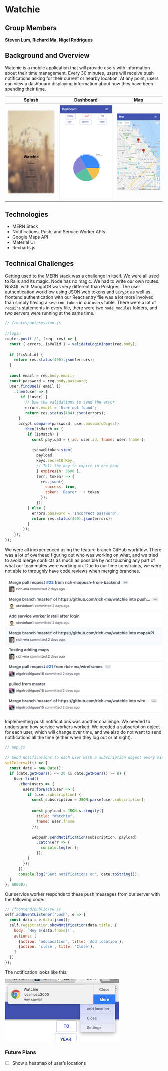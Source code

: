 # Watchie

## Group Members
**Steven Lum, Richard Ma, Nigel Rodrigues**
 
## Background and Overview
Watchie is a mobile application that will provide users with information about their time management. Every 30 minutes, users will receive push notifications asking for their current or nearby location. At any point, users can view a dashboard displaying information about how they have been spending their time.


| Splash | Dashboard | Map |
| ------ | --------- | --- |
| ![splash](./docs/splash.png) | ![dashboard](./docs/dashboard.png) | ![map](./docs/map.png) |

## Technologies
- MERN Stack
- Notifications, Push, and Service Worker APIs
- Google Maps API
- Material UI
- Recharts.js

## Technical Challenges
Getting used to the MERN stack was a challenge in itself. We were all used to Rails and its magic. Node has no magic. We had to write our own routes. NoSQL with MongoDB was very different than Postgres. The user authentication workflow using JSON web tokens and `BCrypt` as well as frontend authentication with our React entry file was a lot more involved than simply having a `session_token` in our `users` table. There were a lot of `require` statements in every file, there were two `node_modules` folders, and two servers were running at the same time.


```javascript
// /routes/api/session.js

//login
router.post('/', (req, res) => {
  const { errors, isValid } = validateLoginInput(req.body);

  if (!isValid) {
    return res.status(400).json(errors);
  }

  const email = req.body.email;
  const password = req.body.password;
  User.findOne({ email })
    .then(user => {
       if (!user) {
         // Use the validations to send the error
         errors.email = 'User not found';
         return res.status(404).json(errors);
      }
      bcrypt.compare(password, user.passwordDigest)
        .then(isMatch => {
          if (isMatch) {
            const payload = { id: user.id, fname: user.fname };

            jsonwebtoken.sign(
              payload,
              keys.secretOrKey,
              // Tell the key to expire in one hour
              { expiresIn: 3600 },
              (err, token) => {
                res.json({
                  success: true,
                  token: 'Bearer ' + token
                });
              });
          } else {
            errors.password = 'Incorrect password';
            return res.status(400).json(errors);
          }
        });
    });
});
```

We were all inexperienced using the feature branch GitHub workflow. There was a lot of overhead figuring out who was working on what, and we tried to avoid merge conflicts as much as possible by not touching any part of what our teammates were working on. Due to our time constraints, we were not able to throughly have code reviews when merging branches.

![github_workflow](./docs/github_workflow.png)

Implementing push notifications was another challenge. We needed to understand how service workers worked. We needed a subscription object for each user, which will change over time, and we also do not want to send notifications all the time (either when they log out or at night).

```javascript
// app.js

// Send notifications to each user with a subscription object every minute if it is between 8AM and 8PM (for testing purposes)
setInterval(() => {
  const date = new Date();
  if (date.getHours() <= 20 && date.getHours() >= 8) {
    User.find()
      .then(users => {
        users.forEach(user => {
          if (user.subscription) {
            const subscription = JSON.parse(user.subscription);
            
            const payload = JSON.stringify({
              title: "Watchie",
              fname: user.fname
            });
          
            webpush.sendNotification(subscription, payload)
              .catch(err => {
                console.log(err);
              });
          }
        });
      });
      console.log("Sent notifications on", date.toString());
  }
}, 60000);
```

Our service worker responds to these push messages from our server with the following code:
```javascript
// /frontend/public/sw.js
self.addEventListener('push', e => {
  const data = e.data.json();
  self.registration.showNotification(data.title, {
    body: `Hey ${data.fname}!`,
    actions: [
      {action: 'addLocation', title: 'Add location'},
      {action: 'close', title: 'Close'},
    ]
  });
});
```

The notification looks like this:

![push_notification](./docs/push_notification.png)

###  Future Plans
- [ ] Show a heatmap of user’s locations
